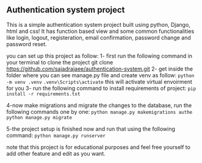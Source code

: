 ## Authentication system project 

This is a simple authentication system project built using python, Django, html and css! It
has function based view and some common functionalities like login, logout, registeration, email 
confirmation, password change and password reset.

you can set up this project as follow:
1- first run the following command in your terminal to clone the project
git clone https://github.com/sajadrajaee/authentication-system.git
2- get inside the folder where you can see manage.py file and create venv as follow:
  ```python -m venv .venv```
  ```.venv\Scripts\activate```
this will activate virtual envoirment for you
3- run the following command to install requirements of project: 
  ```pip install -r requirements.txt ```

4-now make migrations and migrate the changes to the database, run the following commands one by one:
  ```python manage.py makemigrations authe ```
  ```python manage.py migrate ```

5-the project setup is finished now and run that using the following command:
  ```python manage.py runserver```

note that this project is for educational purposes and feel free yourself to add other feature 
and edit as you want. 
